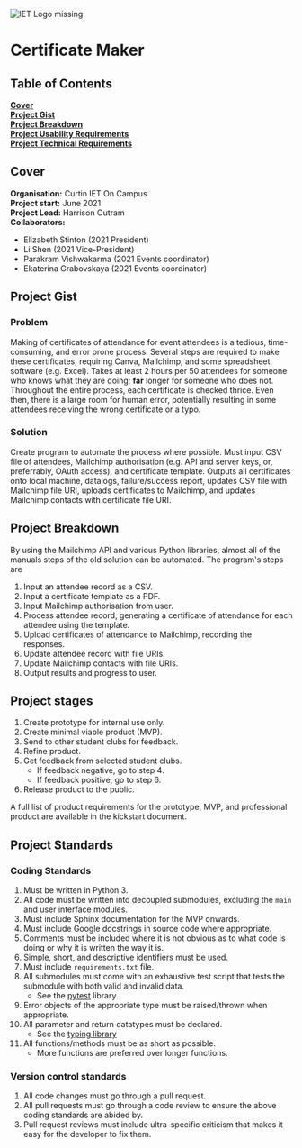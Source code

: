 ![*IET Logo missing*](https://github.com/Harrison-O/CertificateMaker/blob/readme/assets/IET_Logo_Blue_RGB.png "Blue IET Logo")

# Certificate Maker

## Table of Contents

**[Cover](#cover)**<br>
**[Project Gist](#project-gist)**<br>
**[Project Breakdown](#project-breakdown)**<br>
**[Project Usability Requirements](#project-usability-requirements)**<br>
**[Project Technical Requirements](#project-technical-requirements)**<br>

## Cover

**Organisation:** Curtin IET On Campus</br>
**Project start:** June 2021</br>
**Project Lead:** Harrison Outram</br>
**Collaborators:**</br>
* Elizabeth Stinton (2021 President)</br>
* Li Shen (2021 Vice-President)</br>
* Parakram Vishwakarma (2021 Events coordinator)</br>
* Ekaterina Grabovskaya (2021 Events coordinator)</br>

## Project Gist

### Problem
Making of certificates of attendance for event attendees is a tedious, time-consuming, and error prone process. Several steps are required to make these certificates, requiring Canva, Mailchimp, and some spreadsheet software (e.g. Excel). Takes at least 2 hours per 50 attendees for someone who knows what they are doing; **far** longer for someone who does not. Throughout the entire process, each certificate is checked thrice. Even then, there is a large room for human error, potentially resulting in some attendees receiving the wrong certificate or a typo.

### Solution

Create program to automate the process where possible. Must input CSV file of attendees, Mailchimp authorisation (e.g. API and server keys, or, preferrably, OAuth access), and certificate template. Outputs all certificates onto local machine, datalogs, failure/success report, updates CSV file with Mailchimp file URI, uploads certificates to Mailchimp, and updates Mailchimp contacts with certificate file URI.

## Project Breakdown

By using the Mailchimp API and various Python libraries, almost all of the manuals steps of the old solution can be automated. The program's steps are

1. Input an attendee record as a CSV.
2. Input a certificate template as a PDF.
3. Input Mailchimp authorisation from user.
4. Process attendee record, generating a certificate of attendance for each attendee using the template.
5. Upload certificates of attendance to Mailchimp, recording the responses.
6. Update attendee record with file URIs.
7. Update Mailchimp contacts with file URIs.
8. Output results and progress to user.

## Project stages

1. Create prototype for internal use only.
2. Create minimal viable product (MVP).
3. Send to other student clubs for feedback.
4. Refine product.
5. Get feedback from selected student clubs.
    - If feedback negative, go to step 4.
    - If feedback positive, go to step 6.
6. Release product to the public.

A full list of product requirements for the prototype, MVP, and professional product are available in the kickstart document.

## Project Standards

### Coding Standards

1. Must be written in Python 3.
2. All code must be written into decoupled submodules, excluding the `main` and user interface modules.
3. Must include Sphinx documentation for the MVP onwards.
4. Must include Google docstrings in source code where appropriate.
5. Comments must be included where it is not obvious as to what code is doing or why it is written the way it is.
6. Simple, short, and descriptive identifiers must be used.
7. Must include `requirements.txt` file.
8. All submodules must come with an exhaustive test script that tests the submodule with both valid and invalid data.
    * See the [pytest](https://docs.pytest.org/en/6.2.x/) library.
10. Error objects of the appropriate type must be raised/thrown when appropriate.
11. All parameter and return datatypes must be declared.
    * See the [typing library](https://docs.python.org/3/library/typing.html)
12. All functions/methods must be as short as possible.
    * More functions are preferred over longer functions.

### Version control standards

1. All code changes must go through a pull request.
2. All pull requests must go through a code review to ensure the above coding standards are abided by.
3. Pull request reviews must include ultra-specific criticism that makes it easy for the developer to fix them.

